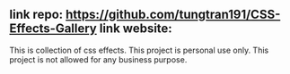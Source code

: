 link repo: https://github.com/tungtran191/CSS-Effects-Gallery
link website: 
-----
This is collection of css effects.
This project is personal use only.
This project is not allowed for any business purpose.

